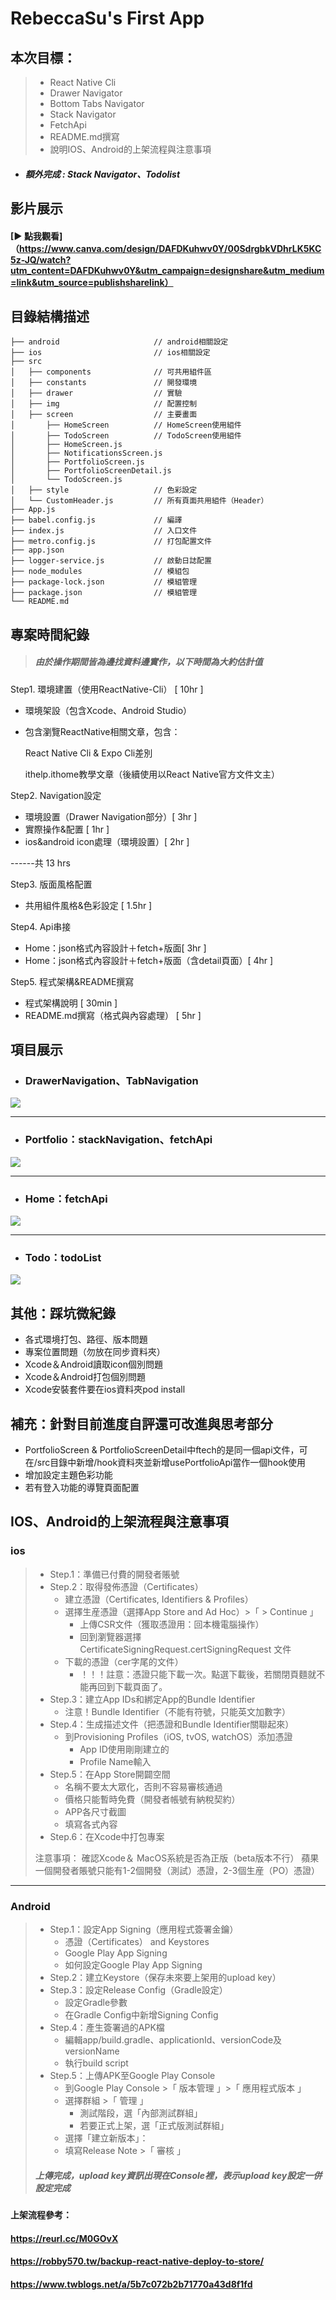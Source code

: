 # RebeccaSu's First App


## 本次目標：

> - React Native Cli
> - Drawer Navigator
> - Bottom Tabs Navigator
> - Stack Navigator
> - FetchApi
> - README.md撰寫
> - 說明IOS、Android的上架流程與注意事項

* ##### 額外完成 : Stack Navigator、Todolist

## 影片展示


#### [► 點我觀看]（https://www.canva.com/design/DAFDKuhwv0Y/00SdrgbkVDhrLK5KC5z-JQ/watch?utm_content=DAFDKuhwv0Y&utm_campaign=designshare&utm_medium=link&utm_source=publishsharelink）



## 目錄結構描述

```
├── android                     // android相關設定
├── ios                         // ios相關設定
├── src                         
│   ├── components              // 可共用組件區
│   ├── constants               // 開發環境
│   ├── drawer                  // 實驗
│   ├── img                     // 配置控制
│   ├── screen                  // 主要畫面
│       ├── HomeScreen          // HomeScreen使用組件
│       ├── TodoScreen          // TodoScreen使用組件  
│       ├── HomeScreen.js               
│       ├── NotificationsScreen.js         
│       ├── PortfolioScreen.js          
│       ├── PortfolioScreenDetail.js   
│       └── TodoScreen.js              
│   ├── style                   // 色彩設定
│   └── CustomHeader.js         // 所有頁面共用組件（Header）
├── App.js                   
├── babel.config.js             // 編譯
├── index.js                    // 入口文件
├── metro.config.js             // 打包配置文件
├── app.json               
├── logger-service.js           // 啟動日誌配置
├── node_modules                // 模組包
├── package-lock.json           // 模組管理
├── package.json                // 模組管理
└── README.md                   

```


## 專案時間紀錄

> ##### 由於操作期間皆為邊找資料邊實作，以下時間為大約估計值


Step1. 環境建置（使用ReactNative-Cli） [ 10hr ]
- 環境架設（包含Xcode、Android Studio）
- 包含瀏覽ReactNative相關文章，包含：
    
    React Native Cli & Expo Cli差別

    ithelp.ithome教學文章（後續使用以React Native官方文件文主）

Step2. Navigation設定

- 環境設置（Drawer Navigation部分）[ 3hr ]
- 實際操作&配置 [ 1hr ]
- ios&android icon處理（環境設置）[ 2hr ]

 ------共 13 hrs

Step3. 版面風格配置

- 共用組件風格&色彩設定 [ 1.5hr ]


Step4. Api串接

- Home：json格式內容設計＋fetch+版面[ 3hr ]
- Home：json格式內容設計＋fetch+版面（含detail頁面）[ 4hr ]



Step5. 程式架構&README撰寫

- 程式架構說明 [ 30min ]
- README.md撰寫（格式與內容處理） [ 5hr ]

## 項目展示


 - ### DrawerNavigation、TabNavigation

![](https://i.imgur.com/WBGcTJk.gif)

---

 - ### Portfolio：stackNavigation、fetchApi

![](https://i.imgur.com/v2KimWC.gif)

---

 - ### Home：fetchApi

![](https://i.imgur.com/HNVKcdq.gif)

---

 - ### Todo：todoList

![](https://i.imgur.com/fLGT7XV.gif)



## 其他：踩坑微紀錄

- 各式環境打包、路徑、版本問題
- 專案位置問題（勿放在同步資料夾）
- Xcode＆Android讀取icon個別問題
- Xcode＆Android打包個別問題
- Xcode安裝套件要在ios資料夾pod install


## 補充：針對目前進度自評還可改進與思考部分

- PortfolioScreen & PortfolioScreenDetail中ftech的是同一個api文件，可在/src目錄中新增/hook資料夾並新增usePortfolioApi當作一個hook使用
- 增加設定主題色彩功能
- 若有登入功能的導覽頁面配置


## IOS、Android的上架流程與注意事項

### ios

> * Step.1：準備已付費的開發者賬號
> * Step.2：取得發佈憑證（Certificates）
>     * 建立憑證（Certificates, Identifiers & Profiles）
>     * 選擇生産憑證（選擇App Store and Ad Hoc）>「 > Continue 」
>         * 上傳CSR文件（獲取憑證用：回本機電腦操作）
>         * 回到瀏覽器選擇CertificateSigningRequest.certSigningRequest 文件 
>     * 下載的憑證（cer字尾的文件）
>         * ！！！註意：憑證只能下載一次。點選下載後，若關閉頁麵就不能再回到下載頁面了。
> * Step.3：建立App IDs和綁定App的Bundle Identifier
>     * 注意！Bundle Identifier（不能有符號，只能英文加數字）
> * Step.4：生成描述文件（把憑證和Bundle Identifier關聯起來）
>     * 到Provisioning Profiles（iOS, tvOS, watchOS）添加憑證
>         * App ID使用剛剛建立的
>         * Profile Name輸入
> * Step.5：在App Store開闢空間
>     * 名稱不要太大眾化，否則不容易審核通過
>     * 價格只能暫時免費（開發者帳號有納稅契約）
>     * APP各尺寸截圖
>     * 填寫各式內容
> * Step.6：在Xcode中打包專案
> 
> 注意事項：
> 確認Xcode＆ MacOS系統是否為正版（beta版本不行）
> 蘋果一個開發者賬號只能有1-2個開發（測試）憑證，2-3個生産（PO）憑證）

---
### Android

> * Step.1：設定App Signing（應用程式簽署金鑰）
>     * 憑證（Certificates） and Keystores
>     * Google Play App Signing
>     * 如何設定Google Play App Signing
> * Step.2：建立Keystore（保存未來要上架用的upload key）
> * Step.3：設定Release Config（Gradle設定）
>     * 設定Gradle參數
>      * 在Gradle Config中新增Signing Config
> * Step.4：產生簽署過的APK檔
>     * 編輯app/build.gradle、applicationId、versionCode及versionName
>     * 執行build script
> * Step.5：上傳APK至Google Play Console
>     * 到Google Play Console >「 版本管理 」>「 應用程式版本 」
>     * 選擇群組 >「 管理 」
>         * 測試階段，選「內部測試群組」
>         * 若要正式上架，選「正式版測試群組」
>     * 選擇「建立新版本」：
>     * 填寫Release Note >「 審核 」
> 
> 
> ##### 上傳完成，upload key資訊出現在Console裡，表示upload key設定一併設定完成


#### 上架流程參考：
#### https://reurl.cc/M0GOvX
#### https://robby570.tw/backup-react-native-deploy-to-store/
#### https://www.twblogs.net/a/5b7c072b2b71770a43d8f1fd




